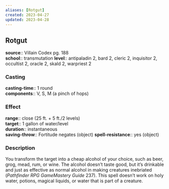 ```yaml
---
aliases: [Rotgut]
created: 2023-04-27
updated: 2023-04-28
---
```


## Rotgut

**source**:: Villain Codex pg. 188  
**school**:: transmutation
**level**:: antipaladin 2, bard 2, cleric 2, inquisitor 2, occultist 2, oracle 2, skald 2, warpriest 2

### Casting

**casting-time**:: 1 round  
**components**:: V, S, M (a pinch of hops)

### Effect

**range**:: close (25 ft. + 5 ft./2 levels)  
**target**:: 1 gallon of water/level  
**duration**:: instantaneous  
**saving-throw**:: Fortitude negates (object)
**spell-resistance**:: yes (object)

### Description

You transform the target into a cheap alcohol of your choice, such as beer, grog, mead, rum, or wine. The alcohol doesn’t taste good, but it’s drinkable and just as effective as normal alcohol in making creatures inebriated (*Pathfinder RPG GameMastery Guide* 237). This spell doesn’t work on holy water, potions, magical liquids, or water that is part of a creature.
